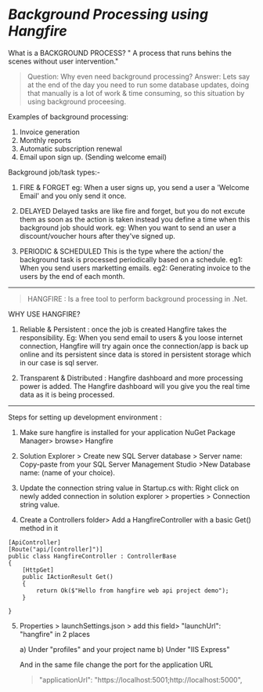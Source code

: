 # *Background Processing using Hangfire*

What is a BACKGROUND PROCESS?
" A process that runs behins the scenes without user intervention."

>Question: Why even need background processing?
>Answer: Lets say at the end of the day you need to run some database updates, doing that manually is a lot of work & time consuming, so this situation by using background proceesing.

Examples of background processing:
1) Invoice generation
2) Monthly reports
3) Automatic subscription renewal
4) Email upon sign up. (Sending welcome email)

Background job/task types:-
1) FIRE & FORGET
 eg: When a user signs up, you send a user a 'Welcome Email' and you only send it once.
 
2) DELAYED
  Delayed tasks are like fire and forget, but you do not excute them as soon as the action is taken instead you define a time when this background job should work.
  eg: When you want to send an user a discount/voucher hours after they've signed up.
  
3) PERIODIC & SCHEDULED
  This is the type where the action/ the background task is processed periodically based on a schedule.
  eg1: When you send users marketting emails.
  eg2: Generating invoice to the users by the end of each month.

------------------------------------------------------------------------------------------------------------------------------------------------------------------------------------------------
>HANGFIRE : Is a free tool to perform background processing in .Net.

WHY USE HANGFIRE?
1) Reliable & Persistent : once the job is created Hangfire takes the responsibility.
  Eg: When you send email to users & you loose internet connection, Hangfire will try again once the connection/app is back up online and its persistent since data is stored in persistent storage which in our case is sql server.

2) Transparent & Distributed : Hangfire dashboard and more processing power is added.
 The Hangfire dashboard will you give you the real time data as it is being processed.

  
  
  -------------------
 Steps for setting up development environment :
 
1) Make sure hangfire is installed for your application
 NuGet Package Manager> browse> Hangfire

 
2) Solution Explorer > Create new SQL Server database > Server name: Copy-paste from your SQL Server Management Studio >New Database name: (name of your choice).

3) Update the connection string value in Startup.cs with: Right click on newly added connection in solution explorer > properties > Connection string value.

4) Create a Controllers folder> Add a HangfireController with a basic Get() method in it 
 >
  
    [ApiController]
    [Route("api/[controller]")]
    public class HangfireController : ControllerBase
    {
        [HttpGet]
        public IActionResult Get()
        {
            return Ok($"Hello from hangfire web api project demo");
        }
       
    }

 5) Properties > launchSettings.json > add this field>  "launchUrl": "hangfire" in 2 places
    
     a) Under "profiles" and your project name
     b) Under "IIS Express"

    And in the same file change the port for the application URL
     >"applicationUrl": "https://localhost:5001;http://localhost:5000",
